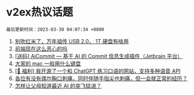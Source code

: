 # v2ex热议话题

`最后更新时间：2023-03-30 04:07:34 +0800`

1. [别吹红米了，万年祖传 USB 2.0， 1T 硬盘有啥用](https://www.v2ex.com/t/928145)
1. [前端现在这么恶心的吗](https://www.v2ex.com/t/928203)
1. [[送码] AiCommit — 基于 AI 的 Commit 信息生成插件（Jetbrain 平台）](https://www.v2ex.com/t/928027)
1. [大家的 mac 一般用什么键盘](https://www.v2ex.com/t/928049)
1. [[🎉 福利] 我开源了一个和 ChatGPT 练习口语的网站，支持多种语音 API](https://www.v2ex.com/t/928200)
1. [各位有没有偶尔胸口刺痛，同时伴随手指尖也刺痛，但一会就正常的经历？](https://www.v2ex.com/t/928110)
1. [怎样让父母知道最近 AI 的突飞猛进？](https://www.v2ex.com/t/928131)

